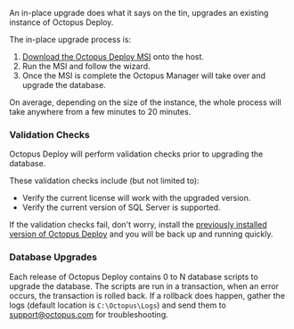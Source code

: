 An in-place upgrade does what it says on the tin, upgrades an existing instance of Octopus Deploy.  

The in-place upgrade process is:
1. [Download the Octopus Deploy MSI](https://octopus.com/downloads) onto the host.
2. Run the MSI and follow the wizard.
3. Once the MSI is complete the Octopus Manager will take over and upgrade the database.

On average, depending on the size of the instance, the whole process will take anywhere from a few minutes to 20 minutes.  

### Validation Checks

Octopus Deploy will perform validation checks prior to upgrading the database.  

These validation checks include (but not limited to):

- Verify the current license will work with the upgraded version.
- Verify the current version of SQL Server is supported.

If the validation checks fail, don't worry, install the [previously installed version of Octopus Deploy](https://octopus.com/downloads/previous) and you will be back up and running quickly.

### Database Upgrades

Each release of Octopus Deploy contains 0 to N database scripts to upgrade the database.  The scripts are run in a transaction, when an error occurs, the transaction is rolled back.  If a rollback does happen, gather the logs (default location is `C:\Octopus\Logs`) and send them to support@octopus.com for troubleshooting.